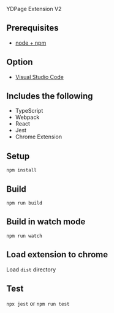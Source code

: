 YDPage Extension V2

## Prerequisites

* [node + npm](https://nodejs.org/)

## Option

* [Visual Studio Code](https://code.visualstudio.com/)

## Includes the following

* TypeScript
* Webpack
* React
* Jest
* Chrome Extension

## Setup

```
npm install
```
## Build

```
npm run build
```

## Build in watch mode

```
npm run watch
```

## Load extension to chrome

Load `dist` directory

## Test
`npx jest` or `npm run test`
